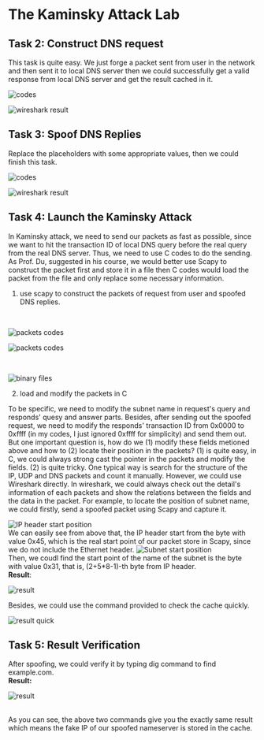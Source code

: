 # The Kaminsky Attack Lab

## Task 2: Construct DNS request

This task is quite easy. We just forge a packet sent from user in the network and then sent it to local DNS server then we could successfully get a valid response from local DNS server and get the result cached in it.
<br>

![codes](Assets/imgs/task2_codes.png)
<br>

![wireshark result](Assets/imgs/task2_wireshark.png)

## Task 3: Spoof DNS Replies

Replace the placeholders with some appropriate values, then we could finish this task.
<br>

![codes](Assets/imgs/task3_codes.png)
<br>

![wireshark result](Assets/imgs/task3_wireshark.png)

## Task 4: Launch the Kaminsky Attack

In Kaminsky attack, we need to send our packets as fast as possible, since we want to hit the transaction ID of local DNS query before the real query from the real DNS server. Thus, we need to use C codes to do the sending. As Prof. Du, suggested in his course, we would better use Scapy to construct the packet first and store it in a file then C codes would load the packet from the file and only replace some necessary information. 
<br>

1. use scapy to construct the packets of request from user and spoofed DNS replies.
<br>

![packets codes](Assets/imgs/task4_spoofed_replies.png)
<br>

![packets codes](Assets/imgs/task4_spoofed_request.png)

<br>

![binary files](Assets/imgs/task4_two_binary_packets.png)

2. load and modify the packets in C

To be specific, we need to modify the subnet name in request's query and responds' quesy and answer parts. Besides, after sending out the spoofed request, we need to modify the responds' transaction ID from 0x0000 to 0xffff (in my codes, I just ignored 0xffff for simplicity) and send them out.
<br>
But one important question is, how do we (1) modify these fields metioned above and how to (2) locate their position in the packets? 
(1) is quite easy, in C, we could always strong cast the pointer in the packets and modify the fields.
(2) is quite tricky. One typical way is search for the structure of the IP, UDP and DNS packets and count it manually. However, we could use Wireshark directly. In wireshark, we could always check out the detail's information of each packets and show the relations between the fields and the data in the packet. 
For example, to locate the position of subnet name, we could firstly, send a spoofed packet using Scapy and capture it.
<br>

![IP header start position](Assets/imgs/task4_IP_start_position_in_request_packet.png)
<br>
We can easily see from above that, the IP header start from the byte with value 0x45, which is the real start point of our packet store in Scapy, since we do not include the Ethernet header. 
![Subnet start position](Assets/imgs/task4_IP_start_subnet_in_request_packet.png)
<br>
Then, we coudl find the start point of the name of the subnet is the byte with value 0x31, that is, (2+5*8-1)-th byte from IP header.
<br>
**Result**:

![result](Assets/imgs/task4_result.png)
<br>

Besides, we could use the command provided to check the cache quickly.

![result quick](Assets/imgs/task4_result_quick.png)

## Task 5: Result Verification

After spoofing, we could verify it by typing dig command to find example.com.
<br>
**Result:**

![result](Assets/imgs/task5_result.png)

<br>
As you can see, the above two commands give you the exactly same result which means the fake IP of our spoofed nameserver is stored in the cache.